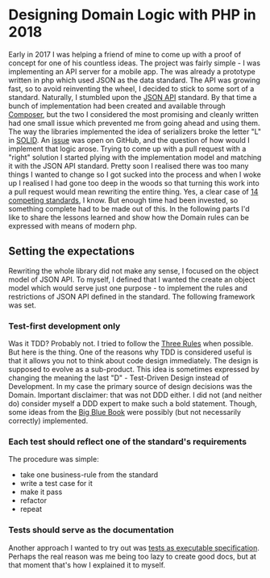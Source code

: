 # Designing Domain Logic with PHP in 2018

Early in 2017 I was helping a friend of mine to come up with a proof of concept for one of
his countless ideas. The project was fairly simple - I was implementing an API server for a mobile app.
The was already a prototype written in php which used JSON as the data standard. The API was growing fast, so 
to avoid reinventing the wheel, I decided to stick to some sort of a standard. Naturally, I stumbled upon the
[JSON API](http://jsonapi.org/) standard. By that time a bunch of implementation had been created and available through
[Composer](https://packagist.org/), but the two I considered the most promising and cleanly written had one small issue
which prevented me from going ahead and using them. The way the libraries implemented the idea of serializers broke 
the letter "L" in [SOLID](https://en.wikipedia.org/wiki/SOLID_(object-oriented_design)). 
An [issue](https://github.com/tobscure/json-api/issues/115) was open on GitHub,
and the question of how would I implement that logic arose. Trying to come up with a pull request with a "right" solution
I started plying with the implementation model and matching it with the JSON API standard. Pretty soon I realised
there was too many things I wanted to change so I got sucked into the process and when I woke up I realised I had gone
too deep in the woods so that turning this work into a pull request would mean rewriting the entire thing. Yes, a clear
case of [14 competing standards](https://xkcd.com/927/), I know. But enough time had been invested, so something complete
had to be made out of this. In the following parts I'd like to share the lessons learned and show how the Domain rules
can be expressed with means of modern php.

## Setting the expectations
Rewriting the whole library did not make any sense, I focused on the object model of JSON API. To myself, I defined that
I wanted the create an object model which would serve just one purpose - to implement the rules and restrictions of JSON API
defined in the standard. The following framework was set.

### Test-first development only
Was it TDD? Probably not. I tried to follow the [Three Rules](http://butunclebob.com/ArticleS.UncleBob.TheThreeRulesOfTdd) 
when possible. But here is the thing. One of the reasons why TDD is considered useful is that it allows you not to think
about code design immediately. The design is supposed to evolve as a sub-product. This idea is sometimes expressed by
changing the meaning the last "D" - Test-Driven Design instead of Development. In my case the primary source of design
decisions was the Domain. Important disclaimer: that was not DDD either. I did not (and neither do) consider myself a
DDD expert to make such a bold statement. Though, some ideas from the [Big Blue Book](https://domainlanguage.com/ddd/)
were possibly (but not necessarily correctly) implemented.

### Each test should reflect one of the standard's requirements
The procedure was simple: 
- take one business-rule from the standard
- write a test case for it
- make it pass
- refactor
- repeat

### Tests should serve as the documentation
Another approach I wanted to try out was 
[tests as executable specification](http://agiledata.org/essays/tdd.html#Documentation). Perhaps the real reason was
me being too lazy to create good docs, but at that moment that's how I explained it to myself.
